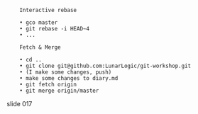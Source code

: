         Interactive rebase

        • gco master
        • git rebase -i HEAD~4
        • ...

        Fetch & Merge

        • cd ..
        • git clone git@github.com:LunarLogic/git-workshop.git
        • (I make some changes, push)
        • make some changes to diary.md
        • git fetch origin
        • git merge origin/master

















































































slide 017
